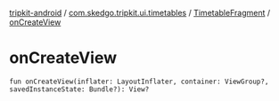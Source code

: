[tripkit-android](../../index.md) / [com.skedgo.tripkit.ui.timetables](../index.md) / [TimetableFragment](index.md) / [onCreateView](./on-create-view.md)

# onCreateView

`fun onCreateView(inflater: LayoutInflater, container: ViewGroup?, savedInstanceState: Bundle?): View?`